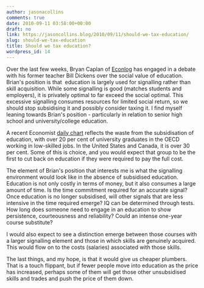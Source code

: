 ```yaml
---
author: jasonacollins
comments: true
date: 2010-09-11 03:58:00+00:00
draft: no
link: https://jasoncollins.blog/2010/09/11/should-we-tax-education/
slug: should-we-tax-education
title: Should we tax education?
wordpress_id: 14
---
```


Over the last few weeks, Bryan Caplan of [Econlog](http://econlog.econlib.org/archives/2010/08/education_and_s.html) has engaged in a debate with his former teacher Bill Dickens over the social value of education. Brian's position is that  education is largely used for signalling rather than skill acquisition. While some signalling is good (matches students and employers), it is privately optimal to far exceed the social optimal. This excessive signalling consumes resources for limited social return, so we should stop subsidising it and possibly consider taxing it. I find myself leaning towards Brian's position - particularly in relation to senior high school and university/college education.

A recent Economist [daily chart](http://www.economist.com/research/articlesBySubject/displaystory.cfm?subjectid=7933596&story_id=16984636) reflects the waste from the subsidisation of education, with over 20 per cent of university graduates in the OECD working in low-skilled jobs. In the United States and Canada, it is over 30 per cent. Some of this is choice, and you would expect that group to be the first to cut back on education if they were required to pay the full cost.

The element of Brian's position that interests me is what the signalling environment would look like in the absence of subsidised education. Education is not only costly in terms of money, but it also consumes a large amount of time. Is the time commitment required for an accurate signal? Once education is no longer subsidised, will other signals that are less intensive in the time required emerge? IQ can be determined through tests. How long does someone need to engage in an education to show persistence, courteousness and reliability? Could an intense one-year course substitute?

I would also expect to see a distinction emerge between those courses with a larger signalling element and those in which skills are genuinely acquired. This would flow on to the costs (salaries) associated with those skills.

The last things, and my hope, is that it would give us cheaper plumbers. That is a touch flippant, but if fewer people move into education as the price has increased, perhaps some of them will get those other unsubsidised skills and trades and push the price of them down.
